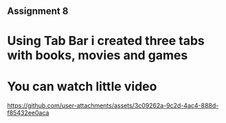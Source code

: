 ## Assignment 8
# Using Tab Bar i created three tabs with books, movies and games
# You can watch little video

https://github.com/user-attachments/assets/3c09262a-9c2d-4ac4-888d-f85432ee0aca

